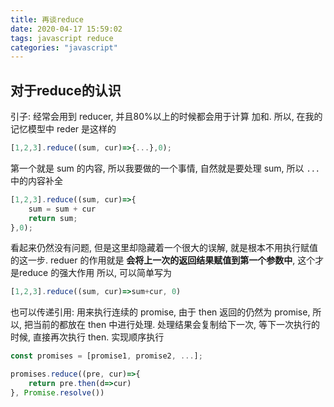 ```yaml
---
title: 再谈reduce
date: 2020-04-17 15:59:02
tags: javascript reduce
categories: "javascript"
---
```


## 对于reduce的认识

引子:
经常会用到 reducer, 并且80%以上的时候都会用于计算 加和. 所以, 在我的记忆模型中
reder 是这样的

```js
[1,2,3].reduce((sum, cur)=>{...},0);
```

第一个就是 sum 的内容, 所以我要做的一个事情, 自然就是要处理 sum, 所以 `...` 中的内容补全

```js
[1,2,3].reduce((sum, cur)=>{
    sum = sum + cur
    return sum;
},0);
```

看起来仍然没有问题, 但是这里却隐藏着一个很大的误解, 就是根本不用执行赋值的这一步.
reduer 的作用就是 **会将上一次的返回结果赋值到第一个参数中**, 这个才是reduce 的强大作用
所以, 可以简单写为

```js
[1,2,3].reduce((sum, cur)=>sum+cur, 0)
```

也可以传递引用:
用来执行连续的 promise, 由于 then 返回的仍然为 promise, 所以, 把当前的都放在 then 中进行处理.
处理结果会复制给下一次, 等下一次执行的时候, 直接再次执行 then. 实现顺序执行

```js
const promises = [promise1, promise2, ...];

promises.reduce((pre, cur)=>{
    return pre.then(d=>cur)
}, Promise.resolve())

```
